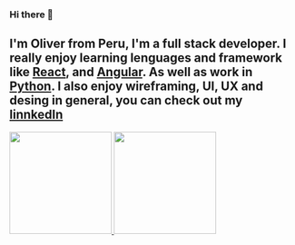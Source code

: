 ### Hi there 👋
I'm Oliver from Peru, I'm a full stack developer. I really enjoy learning lenguages and framework like [React](https://reactjs.org/), and [Angular](https://angular.io/).
As well as work in [Python](https://www.python.org/). I also enjoy wireframing, UI, UX and desing in general, you can check out my [linnkedIn](www.linkedin.com/in/yerson-oliver-felix-perez)
---
<div>
  <a href="https://beacons.ai/Oliver-Fj">
  <img height="180em" src="https://github-readme-stats.vercel.app/api?username=Oliver-Fj&show_icons=true&theme=onedark&include_all_commits=true&cont_private=true"/>
  <img height="180em" src="https://github-readme-stats.vercel.app/api/top-langs/?username=Oliver-Fj&layaout=compact&langs_count=16theme=onedark"/>
</div>
